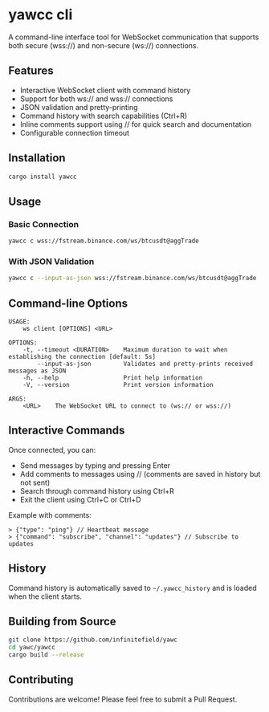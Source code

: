# yawcc cli

A command-line interface tool for WebSocket communication that supports both secure (wss://) and non-secure (ws://) connections.

## Features

- Interactive WebSocket client with command history
- Support for both ws:// and wss:// connections
- JSON validation and pretty-printing
- Command history with search capabilities (Ctrl+R)
- Inline comments support using // for quick search and documentation
- Configurable connection timeout

## Installation

```bash
cargo install yawcc 
```

## Usage

### Basic Connection

```bash
yawcc c wss://fstream.binance.com/ws/btcusdt@aggTrade
```

### With JSON Validation

```bash
yawcc c --input-as-json wss://fstream.binance.com/ws/btcusdt@aggTrade
```

## Command-line Options

```
USAGE:
    ws client [OPTIONS] <URL>

OPTIONS:
    -t, --timeout <DURATION>    Maximum duration to wait when establishing the connection [default: 5s]
        --input-as-json         Validates and pretty-prints received messages as JSON
    -h, --help                  Print help information
    -V, --version               Print version information

ARGS:
    <URL>    The WebSocket URL to connect to (ws:// or wss://)
```

## Interactive Commands

Once connected, you can:

- Send messages by typing and pressing Enter
- Add comments to messages using // (comments are saved in history but not sent)
- Search through command history using Ctrl+R
- Exit the client using Ctrl+C or Ctrl+D

Example with comments:

```
> {"type": "ping"} // Heartbeat message
> {"command": "subscribe", "channel": "updates"} // Subscribe to updates
```

## History

Command history is automatically saved to `~/.yawcc_history` and is loaded when the client starts.

## Building from Source

```bash
git clone https://github.com/infinitefield/yawc
cd yawc/yawcc
cargo build --release
```

## Contributing

Contributions are welcome! Please feel free to submit a Pull Request.
